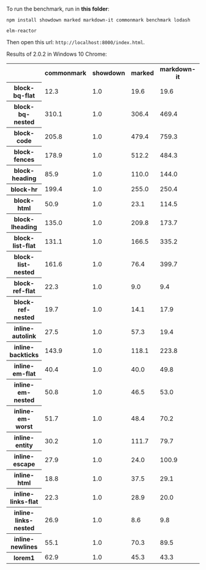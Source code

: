 To run the benchmark, run in **this folder**:

```
npm install showdown marked markdown-it commonmark benchmark lodash

elm-reactor
```

Then open this url: `http://localhost:8000/index.html`.


Results of 2.0.2 in Windows 10 Chrome:

<table class="table" id="ratios"><tbody><tr id="ratios_header"><td></td><th>commonmark</th><th>showdown</th><th>marked</th><th>markdown-it</th><th>elm-markdown</th></tr><tr id="ratios_block-bq-flat"><th>block-bq-flat</th><td>12.3</td><td>1.0</td><td>19.6</td><td>19.6</td><td>1.9</td></tr><tr id="ratios_block-bq-nested"><th>block-bq-nested</th><td>310.1</td><td>1.0</td><td>306.4</td><td>469.4</td><td>30.5</td></tr><tr id="ratios_block-code"><th>block-code</th><td>205.8</td><td>1.0</td><td>479.4</td><td>759.3</td><td>17.8</td></tr><tr id="ratios_block-fences"><th>block-fences</th><td>178.9</td><td>1.0</td><td>512.2</td><td>484.3</td><td>10.4</td></tr><tr id="ratios_block-heading"><th>block-heading</th><td>85.9</td><td>1.0</td><td>110.0</td><td>144.0</td><td>11.4</td></tr><tr id="ratios_block-hr"><th>block-hr</th><td>199.4</td><td>1.0</td><td>255.0</td><td>250.4</td><td>30.3</td></tr><tr id="ratios_block-html"><th>block-html</th><td>50.9</td><td>1.0</td><td>23.1</td><td>114.5</td><td>1.1</td></tr><tr id="ratios_block-lheading"><th>block-lheading</th><td>135.0</td><td>1.0</td><td>209.8</td><td>173.7</td><td>17.3</td></tr><tr id="ratios_block-list-flat"><th>block-list-flat</th><td>131.1</td><td>1.0</td><td>166.5</td><td>335.2</td><td>16.3</td></tr><tr id="ratios_block-list-nested"><th>block-list-nested</th><td>161.6</td><td>1.0</td><td>76.4</td><td>399.7</td><td>14.4</td></tr><tr id="ratios_block-ref-flat"><th>block-ref-flat</th><td>22.3</td><td>1.0</td><td>9.0</td><td>9.4</td><td>1.2</td></tr><tr id="ratios_block-ref-nested"><th>block-ref-nested</th><td>19.7</td><td>1.0</td><td>14.1</td><td>17.9</td><td>0.5</td></tr><tr id="ratios_inline-autolink"><th>inline-autolink</th><td>27.5</td><td>1.0</td><td>57.3</td><td>19.4</td><td>6.0</td></tr><tr id="ratios_inline-backticks"><th>inline-backticks</th><td>143.9</td><td>1.0</td><td>118.1</td><td>223.8</td><td>5.3</td></tr><tr id="ratios_inline-em-flat"><th>inline-em-flat</th><td>40.4</td><td>1.0</td><td>40.0</td><td>49.8</td><td>2.5</td></tr><tr id="ratios_inline-em-nested"><th>inline-em-nested</th><td>50.8</td><td>1.0</td><td>46.5</td><td>53.0</td><td>3.0</td></tr><tr id="ratios_inline-em-worst"><th>inline-em-worst</th><td>51.7</td><td>1.0</td><td>48.4</td><td>70.2</td><td>4.9</td></tr><tr id="ratios_inline-entity"><th>inline-entity</th><td>30.2</td><td>1.0</td><td>111.7</td><td>79.7</td><td>11.3</td></tr><tr id="ratios_inline-escape"><th>inline-escape</th><td>27.9</td><td>1.0</td><td>24.0</td><td>100.9</td><td>5.8</td></tr><tr id="ratios_inline-html"><th>inline-html</th><td>18.8</td><td>1.0</td><td>37.5</td><td>29.1</td><td>1.4</td></tr><tr id="ratios_inline-links-flat"><th>inline-links-flat</th><td>22.3</td><td>1.0</td><td>28.9</td><td>20.0</td><td>1.7</td></tr><tr id="ratios_inline-links-nested"><th>inline-links-nested</th><td>26.9</td><td>1.0</td><td>8.6</td><td>9.8</td><td>1.6</td></tr><tr id="ratios_inline-newlines"><th>inline-newlines</th><td>55.1</td><td>1.0</td><td>70.3</td><td>89.5</td><td>5.7</td></tr><tr id="ratios_lorem1"><th>lorem1</th><td>62.9</td><td>1.0</td><td>45.3</td><td>43.3</td><td>5.9</td></tr></tbody></table>

